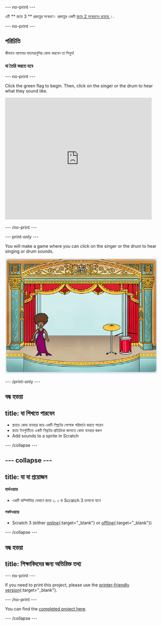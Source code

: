 \--- no-print \---

এটি ** স্ক্র্যাচ 3 ** প্রকল্পের সংস্করণ। প্রকল্পের একটি [ স্ক্র্যাচ 2 সংস্করণও রয়েছে ](https://projects.raspberrypi.org/en/projects/rock-band-scratch2) ।.

\--- no-print \---

## পরিচিতি

কীভাবে আপনার বাদ্যযন্ত্রগুলির কোড করবেন তা শিখুন!

### যা তৈরি করতে হবে

\--- no-print \---

Click the green flag to begin. Then, click on the singer or the drum to hear what they sound like.

<div class="scratch-preview">
  <iframe allowtransparency="true" width="485" height="402" src="https://scratch.mit.edu/projects/embed/276872220/?autostart=false" frameborder="0" scrolling="no"></iframe>
</div>

\--- /no-print \---

\--- print-only \---

You will make a game where you can click on the singer or the drum to hear singing or drum sounds.

![game screenshot](images/demo.png)

\--- /print-only \---

## বন্ধ হত্তয়া

## title: যা শিখতে পারবেন

+ স্ক্র্যাচে কোড ব্যবহার করে একটি স্প্রিটের পোশাক পরিবর্তন করতে পারেন
+ স্ক্র্যাচ ইনপুটটিতে একটি স্প্রিটের প্রতিক্রিয়া জানাতে কোড ব্যবহার করুন
+ Add sounds to a sprite in Scratch

\--- /collapse \---

## \--- collapse \---

## title: যা যা প্রয়োজন

#### হার্ডওয়্যার

+ একটি কম্পিউটার যেথানে স্ক্র্যাচ ২. ০ বা Scratch 3 চালানো যাবে

#### সফটওয়্যার

+ Scratch 3 (either [online](http://rpf.io/scratchon){:target="_blank"} or [offline](http://rpf.io/scratchoff){:target="_blank"})

\--- /collapse \---

## বন্ধ হত্তয়া

## title: শিক্ষাবিদদের জন্য অতিরিক্ত তথ্য

\--- no-print \---

If you need to print this project, please use the [printer-friendly version](https://projects.raspberrypi.org/en/projects/rock-band/print){:target="_blank"}.

\--- /no-print \---

You can find the [completed project here](http://rpf.io/p/en/rock-band-get).

\--- /collapse \---